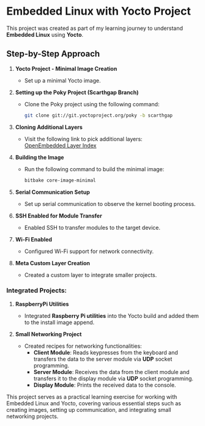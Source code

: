 # Embedded Linux with Yocto Project

This project was created as part of my learning journey to understand **Embedded Linux** using **Yocto**.

## Step-by-Step Approach

1. **Yocto Project - Minimal Image Creation**
   - Set up a minimal Yocto image.
   
2. **Setting up the Poky Project (Scarthgap Branch)**
   - Clone the Poky project using the following command:
     ```bash
     git clone git://git.yoctoproject.org/poky -b scarthgap
     ```

3. **Cloning Additional Layers**
   - Visit the following link to pick additional layers:  
     [OpenEmbedded Layer Index](https://layers.openembedded.org/layerindex/branch/master/layers/)
   
4. **Building the Image**
   - Run the following command to build the minimal image:
     ```bash
     bitbake core-image-minimal
     ```

5. **Serial Communication Setup**
   - Set up serial communication to observe the kernel booting process.

6. **SSH Enabled for Module Transfer**
   - Enabled SSH to transfer modules to the target device.

7. **Wi-Fi Enabled**
   - Configured Wi-Fi support for network connectivity.

8. **Meta Custom Layer Creation**
   - Created a custom layer to integrate smaller projects.

### Integrated Projects:

1. **RaspberryPi Utilities**
   - Integrated **Raspberry Pi utilities** into the Yocto build and added them to the install image append.

2. **Small Networking Project**
   - Created recipes for networking functionalities:
     - **Client Module**: Reads keypresses from the keyboard and transfers the data to the server module via **UDP** socket programming.
     - **Server Module**: Receives the data from the client module and transfers it to the display module via **UDP** socket programming.
     - **Display Module**: Prints the received data to the console.

This project serves as a practical learning exercise for working with Embedded Linux and Yocto, covering various essential steps such as creating images, setting up communication, and integrating small networking projects.
